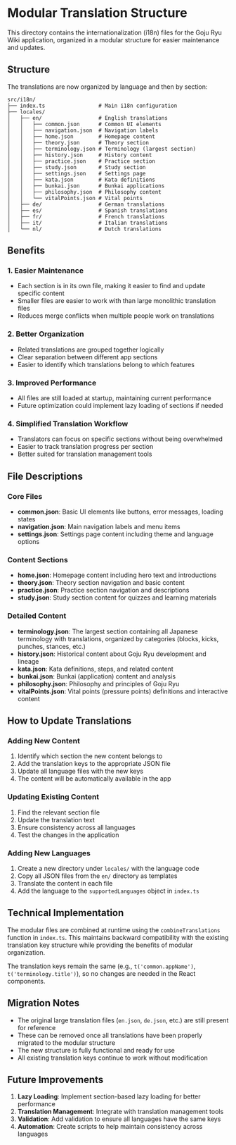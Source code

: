# Modular Translation Structure

This directory contains the internationalization (i18n) files for the Goju Ryu Wiki application, organized in a modular structure for easier maintenance and updates.

## Structure

The translations are now organized by language and then by section:

```
src/i18n/
├── index.ts                 # Main i18n configuration
├── locales/
│   ├── en/                  # English translations
│   │   ├── common.json      # Common UI elements
│   │   ├── navigation.json  # Navigation labels
│   │   ├── home.json        # Homepage content
│   │   ├── theory.json      # Theory section
│   │   ├── terminology.json # Terminology (largest section)
│   │   ├── history.json     # History content
│   │   ├── practice.json    # Practice section
│   │   ├── study.json       # Study section
│   │   ├── settings.json    # Settings page
│   │   ├── kata.json        # Kata definitions
│   │   ├── bunkai.json      # Bunkai applications
│   │   ├── philosophy.json  # Philosophy content
│   │   └── vitalPoints.json # Vital points
│   ├── de/                  # German translations
│   ├── es/                  # Spanish translations
│   ├── fr/                  # French translations
│   ├── it/                  # Italian translations
│   └── nl/                  # Dutch translations
```

## Benefits

### 1. **Easier Maintenance**
- Each section is in its own file, making it easier to find and update specific content
- Smaller files are easier to work with than large monolithic translation files
- Reduces merge conflicts when multiple people work on translations

### 2. **Better Organization**
- Related translations are grouped together logically
- Clear separation between different app sections
- Easier to identify which translations belong to which features

### 3. **Improved Performance**
- All files are still loaded at startup, maintaining current performance
- Future optimization could implement lazy loading of sections if needed

### 4. **Simplified Translation Workflow**
- Translators can focus on specific sections without being overwhelmed
- Easier to track translation progress per section
- Better suited for translation management tools

## File Descriptions

### Core Files
- **common.json**: Basic UI elements like buttons, error messages, loading states
- **navigation.json**: Main navigation labels and menu items
- **settings.json**: Settings page content including theme and language options

### Content Sections
- **home.json**: Homepage content including hero text and introductions
- **theory.json**: Theory section navigation and basic content
- **practice.json**: Practice section navigation and descriptions
- **study.json**: Study section content for quizzes and learning materials

### Detailed Content
- **terminology.json**: The largest section containing all Japanese terminology with translations, organized by categories (blocks, kicks, punches, stances, etc.)
- **history.json**: Historical content about Goju Ryu development and lineage
- **kata.json**: Kata definitions, steps, and related content
- **bunkai.json**: Bunkai (application) content and analysis
- **philosophy.json**: Philosophy and principles of Goju Ryu
- **vitalPoints.json**: Vital points (pressure points) definitions and interactive content

## How to Update Translations

### Adding New Content
1. Identify which section the new content belongs to
2. Add the translation keys to the appropriate JSON file
3. Update all language files with the new keys
4. The content will be automatically available in the app

### Updating Existing Content
1. Find the relevant section file
2. Update the translation text
3. Ensure consistency across all languages
4. Test the changes in the application

### Adding New Languages
1. Create a new directory under `locales/` with the language code
2. Copy all JSON files from the `en/` directory as templates
3. Translate the content in each file
4. Add the language to the `supportedLanguages` object in `index.ts`

## Technical Implementation

The modular files are combined at runtime using the `combineTranslations` function in `index.ts`. This maintains backward compatibility with the existing translation key structure while providing the benefits of modular organization.

The translation keys remain the same (e.g., `t('common.appName')`, `t('terminology.title')`), so no changes are needed in the React components.

## Migration Notes

- The original large translation files (`en.json`, `de.json`, etc.) are still present for reference
- These can be removed once all translations have been properly migrated to the modular structure
- The new structure is fully functional and ready for use
- All existing translation keys continue to work without modification

## Future Improvements

1. **Lazy Loading**: Implement section-based lazy loading for better performance
2. **Translation Management**: Integrate with translation management tools
3. **Validation**: Add validation to ensure all languages have the same keys
4. **Automation**: Create scripts to help maintain consistency across languages 